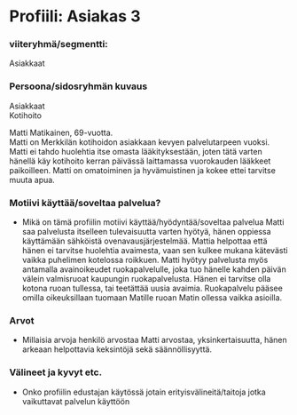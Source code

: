 # Profiili: Asiakas 3


### viiteryhmä/segmentti:
Asiakkaat

### Persoona/sidosryhmän kuvaus
Asiakkaat<br>
Kotihoito<br>

Matti Matikainen, 69-vuotta. <br>
Matti on Merkkilän kotihoidon asiakkaan kevyen palvelutarpeen vuoksi. Matti ei tahdo huolehtia itse omasta lääkityksestään, joten tätä varten hänellä käy kotihoito kerran päivässä laittamassa vuorokauden lääkkeet paikoilleen. Matti on omatoiminen ja hyvämuistinen ja kokee ettei tarvitse muuta apua.

### Motiivi käyttää/soveltaa palvelua? 

* Mikä on tämä profiilin motiivi käyttää/hyödyntää/soveltaa palvelua
Matti saa palvelusta itselleen tulevaisuutta varten hyötyä, hänen oppiessa käyttämään sähköistä ovenavausjärjestelmää. Mattia helpottaa että hänen ei tarvitse huolehtia avaimesta, vaan sen kulkee mukana kätevästi vaikka puhelimen kotelossa roikkuen. Matti hyötyy palvelusta myös antamalla avainoikeudet ruokapalvelulle, joka tuo hänelle kahden päivän välein valmisruoat kaupungin ruokapalvelusta. Hänen ei tarvitse olla kotona ruoan tullessa, tai teetättää uusia avaimia. Ruokapalvelu pääsee omilla oikeuksillaan tuomaan Matille ruoan Matin ollessa vaikka asioilla. 

### Arvot  

* Millaisia arvoja henkilö arvostaa
Matti arvostaa, yksinkertaisuutta, hänen arkeaan helpottavia keksintöjä sekä säännöllisyyttä.

### Välineet ja kyvyt etc.

* Onko profiilin edustajan käytössä jotain erityisvälineitä/taitoja jotka vaikuttavat palvelun käyttöön

